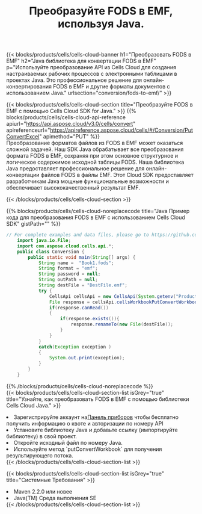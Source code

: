﻿---
title: Преобразуйте FODS в EMF, используя Java.
description:  Использование Cloud SDK Aspose.Cells for Java для преобразования файла формата FODS в файл формата EMF.
kwords: Excel, Convert FODS to EMF, REST, Java
howto: How to convert FODS to EMF using Aspose.Cells Cloud Java library.
---
{{< blocks/products/cells/cells-cloud-banner h1="Преобразовать FODS в EMF" h2="Java библиотека для конвертации FODS в EMF" p="Используйте преобразование API из Cells Cloud для создания настраиваемых рабочих процессов с электронными таблицами в проектах Java. Это профессиональное решение для онлайн-конвертирования FODS в EMF и другие форматы документов с использованием Java." urlsection="conversion/fods-to-emf/" >}}

{{< blocks/products/cells/cells-cloud-section title="Преобразуйте FODS в EMF с помощью Cells Cloud SDK for Java." >}}
{{% blocks/products/cells/cells-cloud-api-reference apiurl="https://api.aspose.cloud/v3.0/cells/convert" apireferenceurl="https://apireference.aspose.cloud/cells/#/Conversion/PutConvertExcel" apimethod="PUT" %}}
<br/>
Преобразование форматов файлов из FODS в EMF может оказаться сложной задачей. Наш SDK Java обрабатывает все преобразования формата FODS в EMF, сохраняя при этом основное структурное и логическое содержимое исходной таблицы FODS. Наша библиотека Java предоставляет профессиональное решение для онлайн-конвертации файлов FODS в файлы EMF. Этот Cloud SDK предоставляет разработчикам Java мощные функциональные возможности и обеспечивает высококачественный результат EMF.

{{< /blocks/products/cells/cells-cloud-section >}}

{{% blocks/products/cells/cells-cloud-noreplacecode title="Java Пример кода для преобразования FODS в EMF с использованием Cells Cloud SDK" gistPath="" %}}
 
```java
// For complete examples and data files, please go to https://github.com/aspose-cells-cloud/aspose-cells-cloud-java/
    import java.io.File;
    import com.aspose.cloud.cells.api.*;
    public class Conversion {
        public static void main(String[] args) {
            String name =  "Book1.fods";
            String format = "emf";
            String password = null;
            String outPath = null;
            String destFile = "DestFile.emf";
            try {
                CellsApi cellsApi = new CellsApi(System.getenv("ProductClientId"), System.getenv("ProductClientSecret"));
                File response = cellsApi.cellsWorkbookPutConvertWorkbook(new File(name), format, password, outPath, null,null);            
                if(response.canRead())
                {
                    if(response.exists()){
                        response.renameTo(new File(destFile));
                    }                
                }
            }
            catch(Exception exception )
            {
                System.out.print(exception);
            }
        }
    }
```
 
{{% /blocks/products/cells/cells-cloud-noreplacecode %}}
<br/>
{{< blocks/products/cells/cells-cloud-section-list isGrey="true" title="Узнайте, как преобразовать FODS в EMF с помощью библиотеки Cells Cloud Java." >}}
<li> Зарегистрируйте аккаунт на<a href="https://dashboard.aspose.cloud/">Панель приборов</a> чтобы бесплатно получить информацию о квоте и авторизации по номеру API</li>
<li>Установите библиотеку Java и добавьте ссылку (импортируйте библиотеку) в свой проект.</li>
<li>Откройте исходный файл по номеру Java.</li>
<li>Используйте метод `putConvertWorkbook` для получения результирующего потока.</li>
{{< /blocks/products/cells/cells-cloud-section-list >}}

{{< blocks/products/cells/cells-cloud-section-list isGrey="true" title="Системные Требования" >}}
<li>Maven 2.2.0 или новее</li>
<li>Java(TM) Среда выполнения SE</li>
{{< /blocks/products/cells/cells-cloud-section-list >}}
